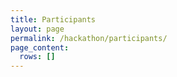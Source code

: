 ```yaml
---
title: Participants
layout: page
permalink: /hackathon/participants/
page_content:
  rows: []
---
```


